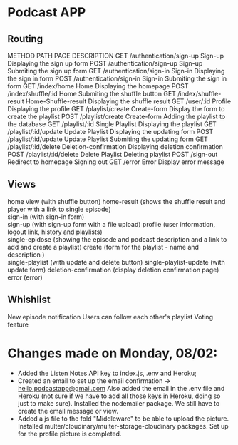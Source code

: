# Podcast APP

## Routing

METHOD     PATH                                 PAGE                          DESCRIPTION
GET       /authentication/sign-up              Sign-up                      Displaying the sign up form
POST      /authentication/sign-up              Sign-up                      Submiting the sign up form
GET       /authentication/sign-in              Sign-in                      Displaying the sign in form
POST      /authentication/sign-in              Sign-in                      Submiting the sign in form
GET       /index/home                          Home                         Displaying the homepage
POST      /index/shuffle/:id                       Home                         Submiting the shuffle button
GET       /index/shuffle-result                Home-Shuffle-result          Displaying the shuffle result
GET       /user/:id                            Profile                      Displaying the profile
GET       /playlist/create                     Create-form                  Display the form to create the playlist
POST      /playlist/create                     Create-form                  Adding the playlist to the database
GET       /playlist/:id                        Single Playlist              Displaying the playlist
GET       /playlist/:id/update                 Update Playlist              Displaying the updating form 
POST      /playlist/:id/update                 Update Playlist              Submiting the updating form
GET       /playlist/:id/delete                 Deletion-confirmation        Displaying deletion confirmation 
POST      /playlist/:id/delete                 Delete Playlist              Deleting playlist
POST      /sign-out                            Redirect to homepage         Signing out
GET       /error                               Error                        Display error message


## Views  

home view                   (with shuffle button)
home-result                 (shows the shuffle result and player with a link to single episode)       
sign-in                     (with sign-in form)        
sign-up                     (with sign-up form with a file upload)
profile                     (user information, logout link, history and playlists)        
single-epidose              (showing the episode and podcast description and a link to add and create a playlist) 
create                      (form for the playlist - name and description )     
single-playlist             (with update and delete button)
single-playlist-update      (with update form)
deletion-confirmation       (display deletion confirmation page)
error                       (error)


## Whishlist

New episode notification
Users can follow each other's playlist
Voting feature



# Changes made on Monday, 08/02:
- Added the Listen Notes API key to index.js, .env and Heroku;
- Created an email to set up the email confirmation -> hello.podcastapp@gmail.com
Also added the email in the .env file and Heroku (not sure if we have to add all those keys in Heroku, doing so just to make sure). Installed the nodemailer package. We still have to create the email message or view.
- Added a js file to the fold "Middleware" to be able to upload the picture. Installed multer/cloudinary/multer-storage-cloudinary packages. Set up for the profile picture is completed. 
